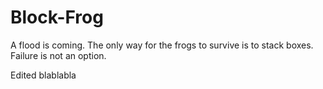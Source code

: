 Block-Frog
==========

A flood is coming. The only way for the frogs to survive is to stack boxes. Failure is not an option.

Edited blablabla
